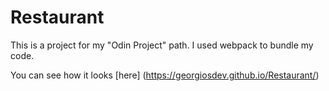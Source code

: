 # Restaurant

This is a project for my "Odin Project" path. I used webpack to bundle my code.

You can see how it looks  [here] (https://georgiosdev.github.io/Restaurant/)
